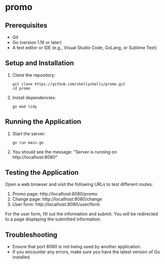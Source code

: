 # promo

## Prerequisites

- Git
- Go (version 1.16 or later)
- A text editor or IDE (e.g., Visual Studio Code, GoLang, or Sublime Text)

## Setup and Installation

1. Clone the repository:
   ```
   git clone https://github.com/shellyshells/promo.git
   cd promo
   ```

2. Install dependencies:
   ```
   go mod tidy
   ```

## Running the Application

1. Start the server:
   ```
   go run main.go
   ```

2. You should see the message: "Server is running on http://localhost:8080"

## Testing the Application

Open a web browser and visit the following URLs to test different routes:

1. Promo page: http://localhost:8080/promo
2. Change page: http://localhost:8080/change
3. User form: http://localhost:8080/user/form

For the user form, fill out the information and submit. You will be redirected to a page displaying the submitted information.

## Troubleshooting

- Ensure that port 8080 is not being used by another application.
- If you encounter any errors, make sure you have the latest version of Go installed.
